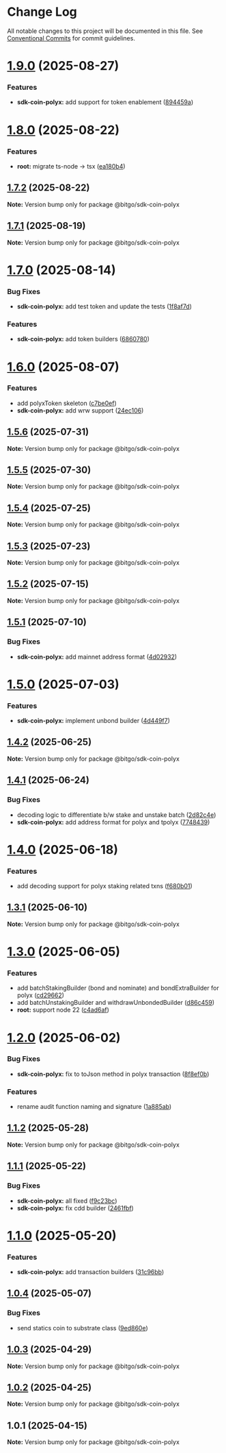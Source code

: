 # Change Log

All notable changes to this project will be documented in this file.
See [Conventional Commits](https://conventionalcommits.org) for commit guidelines.

# [1.9.0](https://github.com/BitGo/BitGoJS/compare/@bitgo/sdk-coin-polyx@1.8.0...@bitgo/sdk-coin-polyx@1.9.0) (2025-08-27)

### Features

- **sdk-coin-polyx:** add support for token enablement ([894459a](https://github.com/BitGo/BitGoJS/commit/894459a49848a2b111cf850429cbb2f8b90d550f))

# [1.8.0](https://github.com/BitGo/BitGoJS/compare/@bitgo/sdk-coin-polyx@1.7.2...@bitgo/sdk-coin-polyx@1.8.0) (2025-08-22)

### Features

- **root:** migrate ts-node -> tsx ([ea180b4](https://github.com/BitGo/BitGoJS/commit/ea180b43001d8e956196bc07b32798e3a7031eeb))

## [1.7.2](https://github.com/BitGo/BitGoJS/compare/@bitgo/sdk-coin-polyx@1.7.1...@bitgo/sdk-coin-polyx@1.7.2) (2025-08-22)

**Note:** Version bump only for package @bitgo/sdk-coin-polyx

## [1.7.1](https://github.com/BitGo/BitGoJS/compare/@bitgo/sdk-coin-polyx@1.7.0...@bitgo/sdk-coin-polyx@1.7.1) (2025-08-19)

**Note:** Version bump only for package @bitgo/sdk-coin-polyx

# [1.7.0](https://github.com/BitGo/BitGoJS/compare/@bitgo/sdk-coin-polyx@1.6.0...@bitgo/sdk-coin-polyx@1.7.0) (2025-08-14)

### Bug Fixes

- **sdk-coin-polyx:** add test token and update the tests ([1f8af7d](https://github.com/BitGo/BitGoJS/commit/1f8af7d620b5d603a4e27c15276f518e6ff4f349))

### Features

- **sdk-coin-polyx:** add token builders ([6860780](https://github.com/BitGo/BitGoJS/commit/68607804efc1191ff396e05f20466526246b7d87))

# [1.6.0](https://github.com/BitGo/BitGoJS/compare/@bitgo/sdk-coin-polyx@1.5.6...@bitgo/sdk-coin-polyx@1.6.0) (2025-08-07)

### Features

- add polyxToken skeleton ([c7be0ef](https://github.com/BitGo/BitGoJS/commit/c7be0efb003c720e9da732b627576336c7fc9e52))
- **sdk-coin-polyx:** add wrw support ([24ec106](https://github.com/BitGo/BitGoJS/commit/24ec106158e0f7330dc61c467b466904fb9e068b))

## [1.5.6](https://github.com/BitGo/BitGoJS/compare/@bitgo/sdk-coin-polyx@1.5.5...@bitgo/sdk-coin-polyx@1.5.6) (2025-07-31)

**Note:** Version bump only for package @bitgo/sdk-coin-polyx

## [1.5.5](https://github.com/BitGo/BitGoJS/compare/@bitgo/sdk-coin-polyx@1.5.4...@bitgo/sdk-coin-polyx@1.5.5) (2025-07-30)

**Note:** Version bump only for package @bitgo/sdk-coin-polyx

## [1.5.4](https://github.com/BitGo/BitGoJS/compare/@bitgo/sdk-coin-polyx@1.5.2...@bitgo/sdk-coin-polyx@1.5.4) (2025-07-25)

**Note:** Version bump only for package @bitgo/sdk-coin-polyx

## [1.5.3](https://github.com/BitGo/BitGoJS/compare/@bitgo/sdk-coin-polyx@1.5.2...@bitgo/sdk-coin-polyx@1.5.3) (2025-07-23)

**Note:** Version bump only for package @bitgo/sdk-coin-polyx

## [1.5.2](https://github.com/BitGo/BitGoJS/compare/@bitgo/sdk-coin-polyx@1.5.1...@bitgo/sdk-coin-polyx@1.5.2) (2025-07-15)

**Note:** Version bump only for package @bitgo/sdk-coin-polyx

## [1.5.1](https://github.com/BitGo/BitGoJS/compare/@bitgo/sdk-coin-polyx@1.5.0...@bitgo/sdk-coin-polyx@1.5.1) (2025-07-10)

### Bug Fixes

- **sdk-coin-polyx:** add mainnet address format ([4d02932](https://github.com/BitGo/BitGoJS/commit/4d02932045d5d6f02a9127cb189a5e71dc803f38))

# [1.5.0](https://github.com/BitGo/BitGoJS/compare/@bitgo/sdk-coin-polyx@1.4.2...@bitgo/sdk-coin-polyx@1.5.0) (2025-07-03)

### Features

- **sdk-coin-polyx:** implement unbond builder ([4d449f7](https://github.com/BitGo/BitGoJS/commit/4d449f71685856a20b47cbf5eb561999b71986e5))

## [1.4.2](https://github.com/BitGo/BitGoJS/compare/@bitgo/sdk-coin-polyx@1.4.1...@bitgo/sdk-coin-polyx@1.4.2) (2025-06-25)

**Note:** Version bump only for package @bitgo/sdk-coin-polyx

## [1.4.1](https://github.com/BitGo/BitGoJS/compare/@bitgo/sdk-coin-polyx@1.4.0...@bitgo/sdk-coin-polyx@1.4.1) (2025-06-24)

### Bug Fixes

- decoding logic to differentiate b/w stake and unstake batch ([2d82c4e](https://github.com/BitGo/BitGoJS/commit/2d82c4e572c94cb5b770301428c107da22f84448))
- **sdk-coin-polyx:** add address format for polyx and tpolyx ([7748439](https://github.com/BitGo/BitGoJS/commit/774843999a56b793775f119c0f3a4f6a49d40a73))

# [1.4.0](https://github.com/BitGo/BitGoJS/compare/@bitgo/sdk-coin-polyx@1.3.1...@bitgo/sdk-coin-polyx@1.4.0) (2025-06-18)

### Features

- add decoding support for polyx staking related txns ([f680b01](https://github.com/BitGo/BitGoJS/commit/f680b011c6c89b4c3c04ede21f089e8efc1c0ee8))

## [1.3.1](https://github.com/BitGo/BitGoJS/compare/@bitgo/sdk-coin-polyx@1.3.0...@bitgo/sdk-coin-polyx@1.3.1) (2025-06-10)

**Note:** Version bump only for package @bitgo/sdk-coin-polyx

# [1.3.0](https://github.com/BitGo/BitGoJS/compare/@bitgo/sdk-coin-polyx@1.2.0...@bitgo/sdk-coin-polyx@1.3.0) (2025-06-05)

### Features

- add batchStakingBuilder (bond and nominate) and bondExtraBuilder for polyx ([cd29662](https://github.com/BitGo/BitGoJS/commit/cd296620fb013ebd48ec89bb4bcf1bf0433ec7d4))
- add batchUnstakingBuilder and withdrawUnbondedBuilder ([d86c459](https://github.com/BitGo/BitGoJS/commit/d86c459f1c42c1d5cbf93b7ba408760b617bf328))
- **root:** support node 22 ([c4ad6af](https://github.com/BitGo/BitGoJS/commit/c4ad6af2e8896221417c303f0f6b84652b493216))

# [1.2.0](https://github.com/BitGo/BitGoJS/compare/@bitgo/sdk-coin-polyx@1.1.2...@bitgo/sdk-coin-polyx@1.2.0) (2025-06-02)

### Bug Fixes

- **sdk-coin-polyx:** fix to toJson method in polyx transaction ([8f8ef0b](https://github.com/BitGo/BitGoJS/commit/8f8ef0b8fa420dadb41989465b2380af73466ae0))

### Features

- rename audit function naming and signature ([1a885ab](https://github.com/BitGo/BitGoJS/commit/1a885ab60d30ca8595e284a728f2ab9d3c09994e))

## [1.1.2](https://github.com/BitGo/BitGoJS/compare/@bitgo/sdk-coin-polyx@1.1.1...@bitgo/sdk-coin-polyx@1.1.2) (2025-05-28)

**Note:** Version bump only for package @bitgo/sdk-coin-polyx

## [1.1.1](https://github.com/BitGo/BitGoJS/compare/@bitgo/sdk-coin-polyx@1.1.0...@bitgo/sdk-coin-polyx@1.1.1) (2025-05-22)

### Bug Fixes

- **sdk-coin-polyx:** all fixed ([f9c23bc](https://github.com/BitGo/BitGoJS/commit/f9c23bc9a8bc609be5f41a4ffd980138ecb63148))
- **sdk-coin-polyx:** fix cdd builder ([2461fbf](https://github.com/BitGo/BitGoJS/commit/2461fbfcc76f8f6e7f89302f5e3c4b99097cb97a))

# [1.1.0](https://github.com/BitGo/BitGoJS/compare/@bitgo/sdk-coin-polyx@1.0.4...@bitgo/sdk-coin-polyx@1.1.0) (2025-05-20)

### Features

- **sdk-coin-polyx:** add transaction builders ([31c96bb](https://github.com/BitGo/BitGoJS/commit/31c96bbbce60b93e13208e3eab06bd144cfe57e4))

## [1.0.4](https://github.com/BitGo/BitGoJS/compare/@bitgo/sdk-coin-polyx@1.0.3...@bitgo/sdk-coin-polyx@1.0.4) (2025-05-07)

### Bug Fixes

- send statics coin to substrate class ([9ed860e](https://github.com/BitGo/BitGoJS/commit/9ed860ed288516959d5723e6119c7701588a41e7))

## [1.0.3](https://github.com/BitGo/BitGoJS/compare/@bitgo/sdk-coin-polyx@1.0.2...@bitgo/sdk-coin-polyx@1.0.3) (2025-04-29)

**Note:** Version bump only for package @bitgo/sdk-coin-polyx

## [1.0.2](https://github.com/BitGo/BitGoJS/compare/@bitgo/sdk-coin-polyx@1.0.1...@bitgo/sdk-coin-polyx@1.0.2) (2025-04-25)

**Note:** Version bump only for package @bitgo/sdk-coin-polyx

## 1.0.1 (2025-04-15)

**Note:** Version bump only for package @bitgo/sdk-coin-polyx
